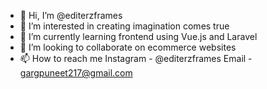 - 👋 Hi, I’m @editerzframes
- 👀 I’m interested in creating imagination comes true
- 🌱 I’m currently learning frontend using Vue.js and Laravel
- 💞️ I’m looking to collaborate on ecommerce websites
- 📫 How to reach me Instagram - @editerzframes
                     Email - gargpuneet217@gmail.com

<!---
editerzframes/editerzframes is a ✨ special ✨ repository because its `README.md` (this file) appears on your GitHub profile.
You can click the Preview link to take a look at your changes.
--->
